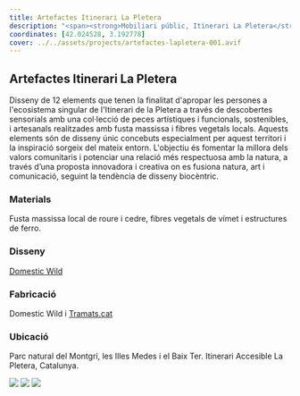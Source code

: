 ```yaml
---
title: Artefactes Itinerari La Pletera
description: "<span><strong>Mobiliari públic, Itinerari La Pletera</strong> &mdash; <em>col.lecció de peces artístiques i funcionals, sostenibles, i artesanals realitzades amb fusta massissa i fibres vegetals locals.</em></span>"
coordinates: [42.024528, 3.192778]
cover: ../../assets/projects/artefactes-lapletera-001.avif
---
```


## Artefactes Itinerari La Pletera

Disseny de 12 elements que tenen la finalitat d'apropar les persones a
l'ecosistema singular de l'Itinerari de la Pletera a través de descobertes
sensorials amb una col·lecció de peces artístiques i funcionals, sostenibles, i
artesanals realitzades amb fusta massissa i fibres vegetals locals. Aquests
elements són de disseny únic concebuts especialment per aquest territori i la
inspiració sorgeix del mateix entorn. L'objectiu és fomentar la millora dels
valors comunitaris i potenciar una relació més respectuosa amb la natura, a
través d’una proposta innovadora i creativa on es fusiona natura, art i
comunicació, seguint la tendència de disseny biocèntric.

### Materials

Fusta massissa local de roure i cedre, fibres vegetals de vímet i estructures de
ferro.

### Disseny

[Domestic Wild](https://www.domestic-wild.com/itinerari-la-pletera-pnmm-cat)

### Fabricació

Domestic Wild i [Tramats.cat](https://tramats.cat/que-fem/la-pletera-2022/)

### Ubicació

Parc natural del Montgrí, les Illes Medes i el Baix Ter. Itinerari Accesible La
Pletera, Catalunya.

<carousel-gallery>

![](../../assets/projects/artefactes-lapletera-001.avif)
![](../../assets/projects/artefactes-lapletera-002.avif)
![](../../assets/projects/artefactes-lapletera-003.avif)

</carousel-gallery>
